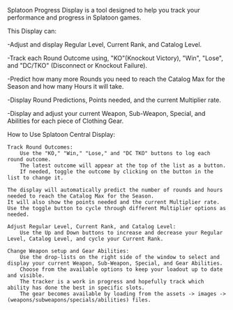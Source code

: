 Splatoon Progress Display is a tool designed to help you track your performance and progress in Splatoon games.

This Display can:

-Adjust and display Regular Level, Current Rank, and Catalog Level.

-Track each Round Outcome using, "KO"(Knockout Victory), "Win", "Lose", and "DC/TKO" (Disconnect or Knockout Failure).

-Predict how many more Rounds you need to reach the Catalog Max for the Season and how many Hours it will take.

-Display Round Predictions, Points needed, and the current Multiplier rate.

-Display and adjust your current Weapon, Sub-Weapon, Special, and Abilities for each piece of Clothing Gear.



How to Use Splatoon Central Display:

    Track Round Outcomes:
        Use the "KO," "Win," "Lose," and "DC TKO" buttons to log each round outcome.
        The latest outcome will appear at the top of the list as a button.
        If needed, toggle the outcome by clicking on the button in the list to change it.

	The display will automatically predict the number of rounds and hours needed to reach the Catalog Max for the Season.
	It will also show the points needed and the current Multiplier rate. Use the toggle button to cycle through different Multiplier options as needed.

    Adjust Regular Level, Current Rank, and Catalog Level:
        Use the Up and Down buttons to increase and decrease your Regular Level, Catalog Level, and cycle your Current Rank.

    Change Weapon setup and Gear Abilities:
        Use the drop-lists on the right side of the window to select and display your current Weapon, Sub-Weapon, Special, and Gear Abilities.
        Choose from the available options to keep your loadout up to date and visible.
		The tracker is a work in progress and hopefully track which ability has done the best in specific slots.
		The gear becomes available by loading from the assets -> images -> (weapons/subweapons/specials/abilities) files.